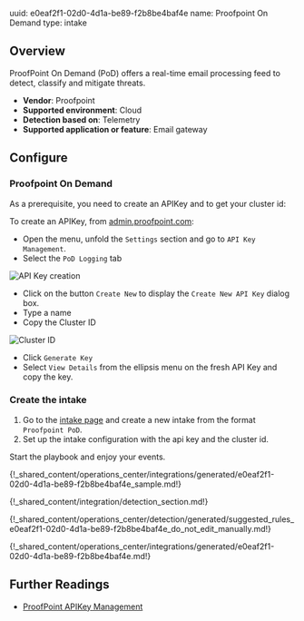 uuid: e0eaf2f1-02d0-4d1a-be89-f2b8be4baf4e
name: Proofpoint On Demand
type: intake

## Overview

ProofPoint On Demand (PoD) offers a real-time email processing feed to detect, classify and mitigate threats.

- **Vendor**: Proofpoint
- **Supported environment**: Cloud
- **Detection based on**: Telemetry
- **Supported application or feature**: Email gateway


## Configure

### Proofpoint On Demand

As a prerequisite, you need to create an APIKey and to get your cluster id:

To create an APIKey, from [admin.proofpoint.com](admin.proofpoint.com):

- Open the menu, unfold the `Settings` section and go to `API Key Management`.
- Select the `PoD Logging` tab

![API Key creation](/assets/integration/email/proofpoint/create_api_key.png)

- Click on the button `Create New` to display the `Create New API Key` dialog box.
- Type a name
- Copy the Cluster ID

![Cluster ID](/assets/integration/email/proofpoint/copy_cluster_id.png)

- Click `Generate Key`
- Select `View Details` from the ellipsis menu on the fresh API Key and copy the key.


### Create the intake

1. Go to the [intake page](https://app.sekoia.io/operations/intakes) and create a new intake from the format `Proofpoint PoD`.
2. Set up the intake configuration with the api key and the cluster id.

Start the playbook and enjoy your events.

{!_shared_content/operations_center/integrations/generated/e0eaf2f1-02d0-4d1a-be89-f2b8be4baf4e_sample.md!}

{!_shared_content/integration/detection_section.md!}

{!_shared_content/operations_center/detection/generated/suggested_rules_e0eaf2f1-02d0-4d1a-be89-f2b8be4baf4e_do_not_edit_manually.md!}

{!_shared_content/operations_center/integrations/generated/e0eaf2f1-02d0-4d1a-be89-f2b8be4baf4e.md!}


## Further Readings
- [ProofPoint APIKey Management](https://help.proofpoint.com/Admin_Portal/Settings/API_Key_Management)
